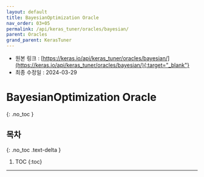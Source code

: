 ```yaml
---
layout: default
title: BayesianOptimization Oracle
nav_order: 03+05
permalink: /api/keras_tuner/oracles/bayesian/
parent: Oracles
grand_parent: KerasTuner
---
```


* 원본 링크 : [https://keras.io/api/keras_tuner/oracles/bayesian/](https://keras.io/api/keras_tuner/oracles/bayesian/){:target="_blank"}
* 최종 수정일 : 2024-03-29

# BayesianOptimization Oracle
{: .no_toc }

## 목차
{: .no_toc .text-delta }

1. TOC
{:toc}

---
